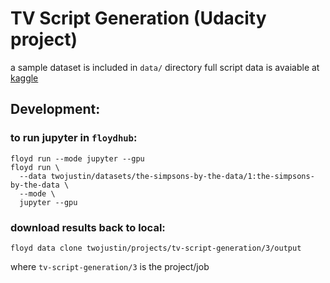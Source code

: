 # TV Script Generation (Udacity project)

a sample dataset is included in `data/` directory
full script data is avaiable at [kaggle](https://www.kaggle.com/wcukierski/the-simpsons-by-the-data/data)




## Development:

### to run jupyter in `floydhub`:
```
floyd run --mode jupyter --gpu
floyd run \
  --data twojustin/datasets/the-simpsons-by-the-data/1:the-simpsons-by-the-data \
  --mode \
  jupyter --gpu
```

### download results back to local:
```
floyd data clone twojustin/projects/tv-script-generation/3/output
```
where `tv-script-generation/3` is the project/job

